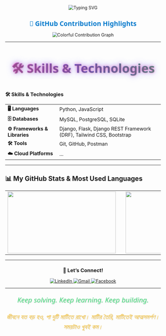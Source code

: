 <p align="center">
  <img src="https://readme-typing-svg.herokuapp.com?font=Fira+Code&size=25&duration=3000&pause=1000&color=00F700&width=435&lines=Welcome+to+my+GitHub!;Back-end+%7C+Developer+(Django);Keep+Solving+Keep+Learning" alt="Typing SVG" />
</p>

<h2 align="center" style="font-family: 'Segoe UI', Tahoma, Geneva, Verdana, sans-serif; color: #007ACC; font-weight: 700; margin-bottom: 12px;">
  🎨 GitHub Contribution Highlights
</h2>

<p align="center">
  <img src="https://github-readme-activity-graph.vercel.app/graph?username=payer10&theme=react-dark&hide_border=true" alt="Colorful Contribution Graph" />
</p>

---

<h2 align="center" style="
  font-family: 'Segoe UI', Tahoma, Geneva, Verdana, sans-serif;
  font-weight: 900;
  font-size: 2.5rem;
  background: linear-gradient(45deg, #ff6ec4, #7873f5, #4ade80);
  -webkit-background-clip: text;
  -webkit-text-fill-color: transparent;
  text-shadow: 1px 1px 2px rgba(0,0,0,0.3), 
               0 0 10px rgba(255,110,196,0.7),
               0 0 20px rgba(120,115,245,0.7);">
  🛠️ Skills & Technologies
</h2>

### 🛠️ Skills & Technologies

<table align="center">
  <tr>
    <td><strong>🖥️ Languages</strong></td>
    <td>Python, JavaScript</td>
  </tr>
  <tr>
    <td><strong>🗄️ Databases</strong></td>
    <td>MySQL, PostgreSQL, SQLite</td>
  </tr>
  <tr>
    <td><strong>⚙️ Frameworks & Libraries</strong></td>
    <td>Django, Flask, Django REST Framework (DRF), Tailwind CSS, Bootstrap</td>
  </tr>
  <tr>
    <td><strong>🛠️ Tools</strong></td>
    <td>Git, GitHub, Postman</td>
  </tr>
  <tr>
    <td><strong>☁️ Cloud Platforms</strong></td>
    <td>...</td>
  </tr>
</table>

---

## 📊 My GitHub Stats & Most Used Languages

<table align="center">
  <tr>
    <td>
      <img src="https://github-readme-stats.vercel.app/api?username=payer10&show_icons=true&theme=tokyonight&hide_border=true" width="350" height="200" />
    </td>
    <td style="width:30px;"></td>
    <td>
      <img src="https://github-readme-stats.vercel.app/api/top-langs/?username=payer10&layout=donut&theme=tokyonight&hide_border=true" width="350" height="200" />
    </td>
  </tr>
</table>

---

<h3 align="center">🎯 Let’s Connect!</h3>

<p align="center">
  <a href="https://www.linkedin.com/in/payer-ahmed-62832b37b/" target="_blank">
    <img alt="LinkedIn" src="https://img.shields.io/badge/LinkedIn-0077B5?style=for-the-badge&logo=linkedin&logoColor=white" />
  </a>
  <a href="https://github.com/Payer10" target="_blank">
    <img alt="Gmail" src="https://img.shields.io/badge/Gmail-D14836?style=for-the-badge&logo=gmail&logoColor=white" />
  </a>
  <a href="https://www.facebook.com/payer.ahmed.71271466" target="_blank">
    <img alt="Facebook" src="https://img.shields.io/badge/Facebook-1877F2?style=for-the-badge&logo=facebook&logoColor=white" />
  </a>
</p>

---

<div align="center" style="max-width: 700px; margin: auto; font-family: 'Segoe UI', Tahoma, Geneva, Verdana, sans-serif;">
  <p style="font-size: 1.4rem; font-style: italic; color: #4ADE80; text-shadow: 1px 1px 3px rgba(0, 0, 0, 0.2); margin-bottom: 1.5rem;">
    Keep solving. Keep learning. Keep building.
  </p>
  <p style="font-size: 1.3rem; font-style: italic; color: #FBBF24; text-shadow: 1px 1px 3px rgba(0, 0, 0, 0.2); line-height: 1.5;">
    জীবনে যত বড় হও, পা দুটি মাটিতে রাখো। মাটির তৈরি, মাটিতেই আত্মসমর্পণ। সময়টাও খুবই কম।
  </p>
</div>
